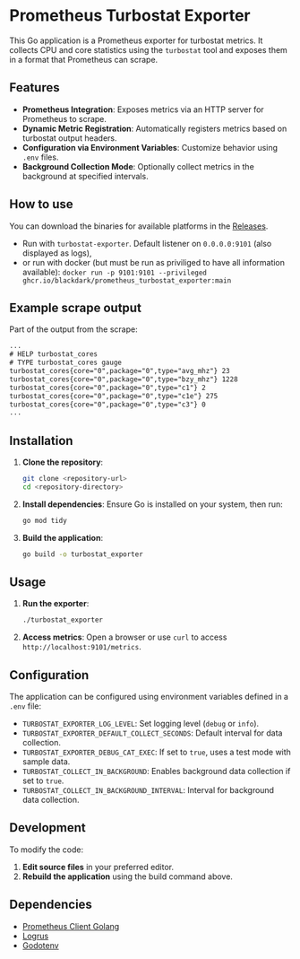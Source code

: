 # Prometheus Turbostat Exporter

This Go application is a Prometheus exporter for turbostat metrics. 
It collects CPU and core statistics using the `turbostat` tool and exposes them in a format that Prometheus can scrape.

## Features

- **Prometheus Integration**: Exposes metrics via an HTTP server for Prometheus to scrape.
- **Dynamic Metric Registration**: Automatically registers metrics based on turbostat output headers.
- **Configuration via Environment Variables**: Customize behavior using `.env` files.
- **Background Collection Mode**: Optionally collect metrics in the background at specified intervals.

## How to use

You can download the binaries for available platforms in the [Releases](https://github.com/BlackDark/prometheus_turbostat_exporter/releases).

- Run with `turbostat-exporter`. Default listener on `0.0.0.0:9101` (also displayed as logs),
- or run with docker (but must be run as priviliged to have all information available):
  `docker run -p 9101:9101 --privileged ghcr.io/blackdark/prometheus_turbostat_exporter:main`


## Example scrape output

Part of the output from the scrape:

```txt
...
# HELP turbostat_cores 
# TYPE turbostat_cores gauge
turbostat_cores{core="0",package="0",type="avg_mhz"} 23
turbostat_cores{core="0",package="0",type="bzy_mhz"} 1228
turbostat_cores{core="0",package="0",type="c1"} 2
turbostat_cores{core="0",package="0",type="c1e"} 275
turbostat_cores{core="0",package="0",type="c3"} 0
...
```

## Installation

1. **Clone the repository**:
   ```bash
   git clone <repository-url>
   cd <repository-directory>
   ```

2. **Install dependencies**:
   Ensure Go is installed on your system, then run:
   ```bash
   go mod tidy
   ```

3. **Build the application**:
   ```bash
   go build -o turbostat_exporter
   ```

## Usage

1. **Run the exporter**:
   ```bash
   ./turbostat_exporter
   ```

2. **Access metrics**:
   Open a browser or use `curl` to access `http://localhost:9101/metrics`.

## Configuration

The application can be configured using environment variables defined in a `.env` file:

- `TURBOSTAT_EXPORTER_LOG_LEVEL`: Set logging level (`debug` or `info`).
- `TURBOSTAT_EXPORTER_DEFAULT_COLLECT_SECONDS`: Default interval for data collection.
- `TURBOSTAT_EXPORTER_DEBUG_CAT_EXEC`: If set to `true`, uses a test mode with sample data.
- `TURBOSTAT_COLLECT_IN_BACKGROUND`: Enables background data collection if set to `true`.
- `TURBOSTAT_COLLECT_IN_BACKGROUND_INTERVAL`: Interval for background data collection.

## Development

To modify the code:

1. **Edit source files** in your preferred editor.
2. **Rebuild the application** using the build command above.

## Dependencies

- [Prometheus Client Golang](https://github.com/prometheus/client_golang)
- [Logrus](https://github.com/sirupsen/logrus)
- [Godotenv](https://github.com/joho/godotenv)
